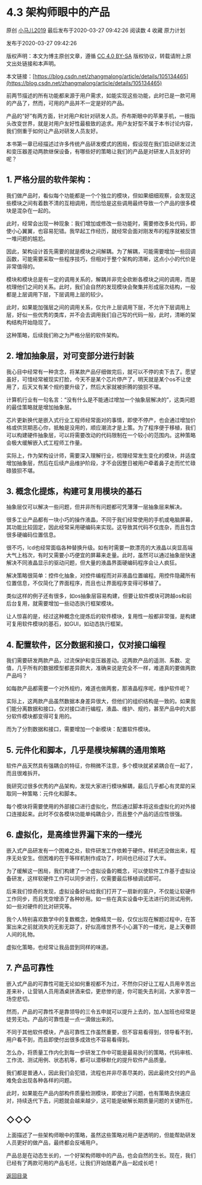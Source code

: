 4.3 架构师眼中的产品
============

原创 [小马儿2019](https://me.csdn.net/zhangmalong) 最后发布于2020-03-27 09:42:26 阅读数 4 收藏 原力计划

发布于2020-03-27 09:42:26

[](http://creativecommons.org/licenses/by-sa/4.0/)版权声明：本文为博主原创文章，遵循 [CC 4.0 BY-SA](http://creativecommons.org/licenses/by-sa/4.0/) 版权协议，转载请附上原文出处链接和本声明。

本文链接：[https://blog.csdn.net/zhangmalong/article/details/105134465](https://blog.csdn.net/zhangmalong/article/details/105134465)

前两节描述的所有功能都来源于用户需求，如能实现这些功能，此时已是一款可用的产品了，然而，可用的产品并不一定是好的产品。

产品的“好”有两方面，针对用户和针对研发人员。乔布斯眼中的苹果手机，一根指头改变世界，就是对用户友好性最极致的追求。用户友好型不属于本书讨论内容，我们侧重于如何让产品对研发人员友好。

本书第一章已经描述过许多传统产品研发模式的困局，假设现在我们启动研发过流和变压器差动两款继保设备，有哪些好的策略让我们的产品是对研发人员友好的呢？

1\. 严格分层的软件架构：
--------------

我们做产品时，看似每个功能都是一个个独立的模块，但如果细细观察，会发现这些模块之间有着数不清的互相调用，而恰恰是这些调用最终导致一个产品的很多模块是混杂在一起的。

此时，经常会出现一种现象：我们增加或修改一些功能时，需要修改多处代码，即使小心翼翼，也容易犯错。我早起工作经历，就经常会面对刚发布的程序就被反馈一堆问题的尴尬。

因此，架构设计首先需要的就是模块之间解耦。为了解耦，可能需要增加一些回调函数，可能需要采取一些程序技巧，但相对于整个架构的清晰，这点小小的代价是非常值得的。

模块和模块总是有一定的调用关系的，解耦并非完全砍断各模块之间的调用，而是梳理他们之间的关系。此时，我们会自然的发现模块会聚集并形成层次结构，一般都是上层调用下层，下层调用上层的较少。

此时，如果能加强层之间的调用关系，仅允许上层调用下层，不允许下层调用上层，好似一些优秀的类库，并不会去调用我们自己写的代码一般，此时，清晰的架构结构开始隐现了。

这种策略，后续我们称之为严格分层的软件架构。

2\. 增加抽象层，对可变部分进行封装
-------------------

我心目中经常有一种贪念，将某款产品仔细做完后，就可以不停的卖下去了。愿望虽好，可惜经常被现实打脸，今天不是某个芯片停产了，明天就是某个os不让使用了，后天又有某个规约要升级了，然后大家就被折腾的狼狈不堪。

计算机行业有一句名言：“没有什么是不能通过增加一个抽象层解决的”，这类问题的最佳策略就是增加抽象层。

芯片更新换代是嵌入式行业工程师经常面对的事情，即使不停产，也会通过增加价格或供货期恶心你，抵触是没用的，顺应潮流才是上策。为了程序便于移植，我们可以构建硬件抽象层，可以将需要改动的代码限制在一个较小的范围内。这种策略会极大缓解嵌入式工程师工作量。

实际上，作为架构设计师，需要深入理解行业，梳理经常发生变化的模块，并适度增加抽象层，然后在后续产品维护阶段，才不会因整日被用户牵着鼻子走而忙忙碌碌狼狈不堪。

3\. 概念化提炼，构建可复用模块的基石
--------------------

抽象层仅可以解决一些问题，但并非所有问题都可凭薄薄一层抽象层来解决。

很多工业产品都有一块小巧的操作液晶，不同于我们经常使用的手机或电脑屏幕，其功能比较固定，因此经常采用硬编码来实现。这导致其代码不仅庞杂，而且包含很多硬编码位置信息。

很不巧，lcd也经常面临各种替换升级。如有时需要一款漂亮的大液晶以突显高端大气上档次，有时又需要小巧便宜的屏幕来走量。此时，虽然可以通过抽象层快速解决不同液晶显示的驱动问题，但大量的液晶界面硬编码程序会让人疯狂。

解决策略很简单：控件化抽象，对控件编程而对非液晶位置编程。用控件隐藏所有位置信息，不仅简化了界面程序，而且也让界面程序变得可移植了。

类似这样的例子还有很多，如os抽象层容易构建，但要让软件模块可跨越os和前后台复用，就需要增加一些动态执行框架模块。

让人惊喜的是，经过这种概念化提炼后的软件模块，复用性一般都非常强，是构建可复用软件模块的基石，如GUI，如动态执行框架。

4\. 配置软件，区分数据和接口，仅对接口编程
-----------------------

我们需要研发两款产品，过流保护和变压器差动。这两款产品的遥测、系数、定值，几乎所有的数据模型都差异颇大，准确来说是完全不一样，难道真的要做两款产品吗？

如每款产品都需要一个对外规约，难道也做两套，那液晶程序呢，维护软件呢？

实际上，这两款产品虽然数据本身差异很大，但他们的组织结构是一致的。如果我们能分离数据和接口，仅对接口进行编程，液晶、维护、规约，甚至产品中的大部分软件模块都变得可复用的。

而为了分割数据和接口，需要增加一个新模块：配置软件模块。

5\. 元件化和脚本，几乎是模块解耦的通用策略
-----------------------

软件产品天然具有强耦合的特征，你稍微不注意，多个模块就紧紧耦合在一起了，而且很难拆开。

我研究过很多优秀的产品架构，发现大家进行模块解耦，最后几乎都心有灵犀的采取同一种策略：元件化和脚本。

每个模块将需要使用的外部接口进行虚拟化，然后通过脚本将这些虚拟化的对外接口连接起来。此时不仅各模块功能单纯耦合少，而且整个产品的适应性很强。

6\. 虚拟化，是高维世界漏下来的一缕光
--------------------

嵌入式产品研发有一个困难之处，软件研发工作依赖于硬件。样机还没做出来，程序无处安生。但困难的在于等样机制作成功了，时间也已经过了大半。

为了缓解这一困局，我们构建了一个虚拟设备的概念，可以使软件工作基于虚拟设备研发，这样软硬件工作可以同步进行，仅需要最后移植调试即可。

后来我们惊奇的发现，虚拟设备好似给我们打开了一扇新的窗户，不仅能让软硬件工作同步，而且凭空增添了各种妙用。如一些在真实设备中无法进行的测试用例，如一些对硬件的比对研究等。

我个人特别喜欢数学中的复数概念，她像精灵一般，仅仅出现在解题过程中，在答案出来之前就消失的无影无踪了，好似高维世界不小心漏下的一缕光，是上天眷顾人间的礼物。

虚拟化策略，也经常让我品尝到同样的味道。

7\. 产品可靠性
---------

嵌入式产品的可靠性可能无论如何重视都不为过，不然你只好让工程人员用辛苦出差来补，让营销人员用酒桌拼酒来偿，更悲惨的是，你可能失去利润，大家辛苦一场空悲切。

然而，产品的可靠性不是靠领导的三令五申就可以提升上去的，加人加班也经常是徒劳无功。产品的可靠性是一点一滴做出来的。

不同于其他软件模块，产品可靠性工作虽然重要，但不容易看得到，领导看不到，用户看不到，而且即使付出很多成效也不容易看得到。

怎么办，将质量工作内化到每一步研发工作中可能是最易执行的策略，代码审核、工作流、测试用例、状态机等，都可以潜移默化的提升软件产品质量。

我们都是普通人，因此我们会犯错，流程也并非尽善尽美的，因此最终交付的产品难免会出现各种各样的问题。

此时，如果能在产品内部构件质量检测模块，即使出了问题，也有策略去快速应对，持续迭代下去，问题就会越来越少，这可能是破解长期质量问题的关键所在。

◇◇◇
---

上面描述了一些架构师眼中的策略，虽然这些策略对用户是透明的，但能帮助研发人员更好的做产品，最终都会反哺用户。

产品总是在动态生长的，一个好架构师眼中的产品，也会自然的生长。现在，我们已经有了两款可用的产品毛坯，让我们开始随着产品一起成长吧！

[返回目录](https://blog.csdn.net/zhangmalong/article/details/103197670)
